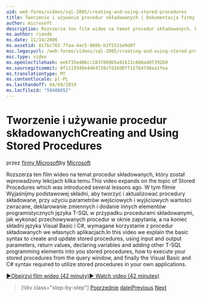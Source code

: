 ```yaml
---
uid: web-forms/videos/sql-2005/creating-and-using-stored-procedures
title: Tworzenie i używanie procedur składowanych | Dokumentacja firmy Microsoft
author: microsoft
description: Rozszerza ten film wideo na temat procedur składowanych, który został wprowadzony lekcjach kilka temu. W tym filmie pokazano Wyjaśnijmy podstawowa składnia do tworzenia i aktualizowania...
ms.author: riande
ms.date: 11/14/2006
ms.assetid: 817bc763-7faa-4ac5-880b-b3f5531e9d07
msc.legacyurl: /web-forms/videos/sql-2005/creating-and-using-stored-procedures
msc.type: video
ms.openlocfilehash: ee6735e406cc28370b9b5a91611c686ad0f39260
ms.sourcegitcommit: 0f1119340e4464720cfd16d0ff15764746ea1fea
ms.translationtype: MT
ms.contentlocale: pl-PL
ms.lasthandoff: 04/09/2019
ms.locfileid: "59408852"
---
```

# <a name="creating-and-using-stored-procedures"></a><span data-ttu-id="1f84b-104">Tworzenie i używanie procedur składowanych</span><span class="sxs-lookup"><span data-stu-id="1f84b-104">Creating and Using Stored Procedures</span></span>

<span data-ttu-id="1f84b-105">przez [firmy Microsoft](https://github.com/microsoft)</span><span class="sxs-lookup"><span data-stu-id="1f84b-105">by [Microsoft](https://github.com/microsoft)</span></span>

<span data-ttu-id="1f84b-106">Rozszerza ten film wideo na temat procedur składowanych, który został wprowadzony lekcjach kilka temu.</span><span class="sxs-lookup"><span data-stu-id="1f84b-106">This video expands on the topic of Stored Procedures which was introduced several lessons ago.</span></span> <span data-ttu-id="1f84b-107">W tym filmie Wyjaśnijmy podstawowej składni, aby tworzyć i aktualizować procedury składowane, przy użyciu parametrów wejściowych i wyjściowych wartości zwracane, deklarowanie zmiennych i dodanie innych elementów programistycznych języka T-SQL w przypadku procedurami składowanymi, jak wykonać przechowywanych procedur w oknie zapytania, a na koniec składni języka Visual Basic i C#, wymagane korzystanie z procedur składowanych we własnych aplikacjach.</span><span class="sxs-lookup"><span data-stu-id="1f84b-107">In this video we explain the basic syntax to create and update stored procedures, using input and output parameters, return values, declaring variables and adding other T-SQL programming elements into you stored procedures, how to execute your stored procedures from the query window, and finally the Visual Basic and C# syntax required to utilize stored procedures in your own applications.</span></span>

[<span data-ttu-id="1f84b-108">&#9654;Obejrzyj film wideo (42 minuty)</span><span class="sxs-lookup"><span data-stu-id="1f84b-108">&#9654; Watch video (42 minutes)</span></span>](https://channel9.msdn.com/Blogs/ASP-NET-Site-Videos/creating-and-using-stored-procedures)

> [!div class="step-by-step"]
> <span data-ttu-id="1f84b-109">[Poprzednie](building-and-customizing-reports-in-business-intelligence-development-studio.md)
> [dalej](enabling-full-text-search-in-your-text-data.md)</span><span class="sxs-lookup"><span data-stu-id="1f84b-109">[Previous](building-and-customizing-reports-in-business-intelligence-development-studio.md)
[Next](enabling-full-text-search-in-your-text-data.md)</span></span>

